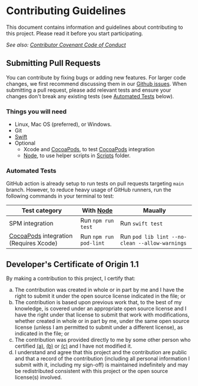 # Contributing Guidelines

This document contains information and guidelines about contributing to this project.
Please read it before you start participating.

_See also: [Contributor Covenant Code of Conduct](CODE_OF_CONDUCT.md)_

## Submitting Pull Requests

You can contribute by fixing bugs or adding new features. For larger code changes, we first recommend discussing them in our [Github issues](https://github.com/SwiftyLab/DynamicCodableKit/issues). When submitting a pull request, please add relevant tests and ensure your changes don't break any existing tests (see [Automated Tests](#automated-tests) below).

### Things you will need

 * Linux, Mac OS (preferred), or Windows.
 * Git
 * [Swift](https://www.swift.org/getting-started/#installing-swift)
 * Optional
   * Xcode and [CocoaPods], to test [CocoaPods] integration
   * [Node], to use helper scripts in [Scripts](Scripts/) folder.

### Automated Tests

GitHub action is already setup to run tests on pull requests targeting `main` branch. However, to reduce heavy usage of GitHub runners, run the following commands in your terminal to test:

| Test category | With [Node] | Maually |
| --- | --- | --- |
| SPM integration | Run `npm run test` | Run `swift test` |
| [CocoaPods] integration (Requires Xcode) | Run `npm run pod-lint` | Run `pod lib lint --no-clean --allow-warnings` |

## Developer's Certificate of Origin 1.1

By making a contribution to this project, I certify that:

<ol type='a'>
  <li id='cert-a'>
  The contribution was created in whole or in part by me and I have the right to submit it under the open source license indicated in the file; or
  </li>
  <li id='cert-b'>
  The contribution is based upon previous work that, to the best of my knowledge, is covered under an appropriate open source license and I have the right under that license to submit that work with modifications, whether created in whole or in part by me, under the same open source license (unless I am permitted to submit under a different license), as indicated in the file; or
  </li>
  <li id='cert-c'>
  The contribution was provided directly to me by some other person who certified <a href="#cert-a">(a)</a>, <a href="#cert-b">(b)</a> or <a href="#cert-c">(c)</a> and I have not modified it.
  </li>
  <li id='cert-d'>
  I understand and agree that this project and the contribution are public and that a record of the contribution (including all personal information I submit with it, including my sign-off) is maintained indefinitely and may be redistributed consistent with this project or the open source license(s) involved.
  </li>
</ol>

[CocoaPods]: https://cocoapods.org/
[Node]: https://nodejs.org/
